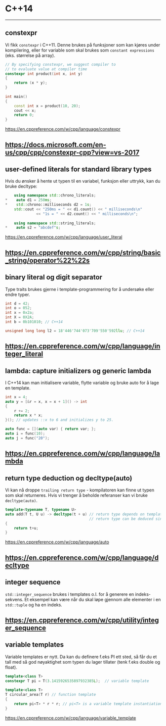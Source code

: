 # C++14
---

## constexpr

Vi fikk `constexpr` i C++11. Denne brukes på funksjoner som kan kjøres under kompilering, eller for variable som skal brukes som `constant expressions` (eks. størrelse på array).

```cpp
// By specifying constexpr, we suggest compiler to  
// to evaluate value at compiler time 
constexpr int product(int x, int y) 
{ 
    return (x * y); 
} 
  
int main() 
{ 
    const int x = product(10, 20); 
    cout << x; 
    return 0; 
} 

```
https://en.cppreference.com/w/cpp/language/constexpr

https://docs.microsoft.com/en-us/cpp/cpp/constexpr-cpp?view=vs-2017
---

## user-defined literals for standard library types

Hvis du ønsker å hente ut typen til en variabel, funksjon eller uttrykk, kan du bruke decltype:

```cpp
    using namespace std::chrono_literals;
*    auto d1 = 250ms;
*    std::chrono::milliseconds d2 = 1s;
    std::cout << "250ms = " << d1.count() << " milliseconds\n"
              << "1s = " << d2.count() << " milliseconds\n";
    
    using namespace std::string_literals;
*    auto s2 = "abcdef"s;
```

https://en.cppreference.com/w/cpp/language/user_literal

https://en.cppreference.com/w/cpp/string/basic_string/operator%22%22s
---

## binary literal og digit separator

Type traits brukes gjerne i template-programmering for å undersøke eller endre typer.

```cpp
int d = 42;
int o = 052;
int x = 0x2a;
int X = 0X2A;
int b = 0b101010; // C++14

unsigned long long l2 = 18'446'744'073'709'550'592llu; // C++14
```

https://en.cppreference.com/w/cpp/language/integer_literal
---

## lambda: capture initializers og generic lambda

I C++14 kan man initialisere variable, flytte variable og bruke auto for å lage en template.

```cpp
int x = 4;
auto y = [&r = x, x = x + 1]() -> int
{
    r += 2;
    return x * x;
}(); // updates ::x to 6 and initializes y to 25.

auto func = [](auto var) { return var; };
auto i = func(10);
auto j = func("20");
```

https://en.cppreference.com/w/cpp/language/lambda
---

## return type deduction og decltype(auto)

Vi kan nå droppe `trailing return type` - kompilatoren kan finne ut typen som skal returneres. Hvis vi trenger å beholde referanser kan vi bruke `decltype(auto)`.

```cpp
template<typename T, typename U>
auto add(T t, U u) -> decltype(t + u) // return type depends on template parameters
                                      // return type can be deduced since C++14
{
    return t+u;
}
```

https://en.cppreference.com/w/cpp/language/auto

https://en.cppreference.com/w/cpp/language/decltype
---

## integer sequence

`std::integer_sequence` brukes i templates o.l. for å generere en indeks-sekvens. Et eksempel kan være når du skal løpe gjennom alle elementer i en `std::tuple` og ha en indeks. 

https://en.cppreference.com/w/cpp/utility/integer_sequence
---

## variable templates

Variable templates er nytt. Da kan du definere f.eks PI ett sted, så får du et tall med så god nøyaktighet som typen du lager tillater (tenk f.eks double og float).

```cpp
template<class T>
constexpr T pi = T(3.1415926535897932385L);  // variable template
 
template<class T>
T circular_area(T r) // function template
{
    return pi<T> * r * r; // pi<T> is a variable template instantiation
}
```

https://en.cppreference.com/w/cpp/language/variable_template




